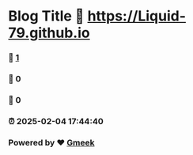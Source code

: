 # Blog Title :link: https://Liquid-79.github.io 
### :page_facing_up: [1](https://Liquid-79.github.io/tag.html) 
### :speech_balloon: 0 
### :hibiscus: 0 
### :alarm_clock: 2025-02-04 17:44:40 
### Powered by :heart: [Gmeek](https://github.com/Meekdai/Gmeek)
